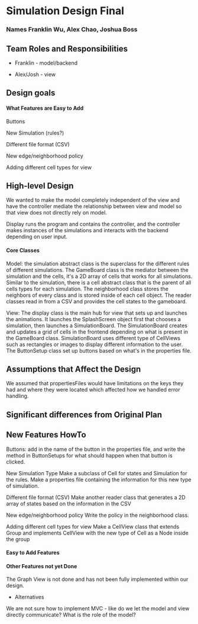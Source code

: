# Simulation Design Final
### Names Franklin Wu, Alex Chao, Joshua Boss

## Team Roles and Responsibilities

 * Franklin - model/backend

 * Alex/Josh - view


## Design goals

#### What Features are Easy to Add

Buttons

New Simulation (rules?)

Different file format (CSV)

New edge/neighborhood policy 

Adding different cell types for view 

## High-level Design

We wanted to make the model completely independent of the view and have the controller mediate the 
relationship between view and model so that view does not directly rely on model. 

Display runs the program and contains the controller, and the controller makes instances of the 
simulations and interacts with the backend depending on user input. 



#### Core Classes

Model: the simulation abstract class is the superclass for the different rules of different simulations.
The GameBoard class is the mediator between the simulation and the cells, it's a 2D array of cells that
works for all simulations. Similar to the simulation, there is a cell abstract class that is the parent
of all cells types for each simulation. The neighborhood class stores the neighbors of every class 
and is stored inside of each cell object. The reader classes read in from a CSV and provides the 
cell states to the gameboard. 

View: The display class is the main hub for view that sets up and launches the animations. It launches 
the SplashScreen object first that chooses a simulation, then launches a SimulationBoard. The SimulationBoard
creates and updates a grid of cells in the frontend depending on what is present in the GameBoard class.
SimulationBoard uses different type of CellViews such as rectangles or images to display different 
information to the user. The ButtonSetup class set up buttons based on what's in the properties file. 

## Assumptions that Affect the Design

We assumed that propertiesFiles would have limitations on the keys they had and where they were located
which affected how we handled error handling. 

## Significant differences from Original Plan


## New Features HowTo

Buttons: add in the name of the button in the properties file, and write the method in ButtonSetups
for what should happen when that button is clicked. 

New Simulation Type 
Make a subclass of Cell for states and Simulation for the rules. Make a properties file containing 
the information for this new type of simulation. 

Different file format (CSV)
Make another reader class that generates a 2D array of states based on the information in the CSV 

New edge/neighborhood policy 
Write the policy in the neighborhood class. 

Adding different cell types for view 
Make a CellView class that extends Group and implements CellView with the new type of Cell as a Node
inside the group 

#### Easy to Add Features


#### Other Features not yet Done

The Graph View is not done and has not been fully implemented within our design. 




* Alternatives

We are not sure how to implement MVC - like do we let the model and view directly communicate? What is the role of the model? 